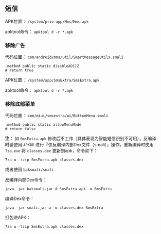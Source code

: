 ## 短信
APK位置： `/system/priv-app/Mms/Mms.apk`

apktool命令： `apktool d -r *.apk`

### 移除广告
代码位置： `com/android/mms/util/SmartMessageUtils.smali`
```
.method public static disableAD()Z
# return true
```

APK位置： `/system/app/SmsExtra/SmsExtra.apk`

apktool命令： `apktool d -r *.apk`

### 移除底部菜单
代码位置： `com/miui/smsextra/ui/BottomMenu.smali`
```
.method public static allowMenuMode
# return false
```
**注**： 如 `SmsExtra.apk` 修改后不工作（具体表现为智能短信识别不可用），反编译时请使用 `APKDB` 进行『仅反编译内部Dex文件（smali）』操作，重新编译时使用 `7za.exe` 将 `classes.dex` 更新到apk，命令如下：
```
7za u -tzip SmsExtra.apk classes.dex
```

或者使用 `baksmali/smali`

反编译内部Dex命令：
```
java -jar baksmali.jar d SmsExtra.apk -o SmsExtra
```
编译Dex命令：
```
java -jar smali.jar a -o classes.dex SmsExtra
```
打包进APK：
```
7za u -tzip SmsExtra.apk classes.dex
```

